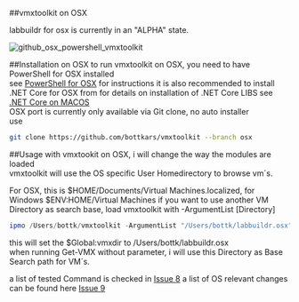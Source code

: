 ##vmxtoolkit on OSX

labbuildr for osx is currently in an "ALPHA" state.

![github_osx_powershell_vmxtoolkit](https://cloud.githubusercontent.com/assets/8255007/17848963/c08f8588-6856-11e6-8714-82d50f96dc93.gif)

##Installation on OSX
to run vmxtoolkit on OSX, you need to have PowerShell for OSX installed  
see [PowerShell for OSX](https://github.com/PowerShell/PowerShell/blob/master/docs/installation/linux.md#os-x-1011) for instructions
it is also recommended to install .NET Core for OSX from for details on installation of .NET Core LIBS see [.NET Core on MACOS](https://www.microsoft.com/net/core#macos)   
OSX port is currently only available via Git clone, no auto installer  
use
```Bash
git clone https://github.com/bottkars/vmxtoolkit --branch osx
```

##Usage
with vmxtookit on OSX, i will change the way the modules are loaded  
vmxtoolkit will use the OS specific User Homedirectory to browse vm´s.  

For OSX, this is $HOME/Documents/Virtual Machines.localized, for Windows $ENV:HOME/Virtual Machines
if you want to use another VM Directory as search base, load vmxtoolkit with -ArgumentList [Directory]
```Powershell
ipmo /Users/bottk/vmxtoolkit -ArgumentList "/Users/bottk/labbuildr.osx" -Force
```
this will set the $Global:vmxdir to /Users/bottk/labbuildr.osx  
when running Get-VMX without parameter, i will use this Directory as Base Search path for VM´s.


a list of tested Command is checked in [Issue 8](https://github.com/bottkars/vmxtoolkit/issues/8)
a list of OS relevant changes can be found here [Issue 9](https://github.com/bottkars/vmxtoolkit/issues/9)

